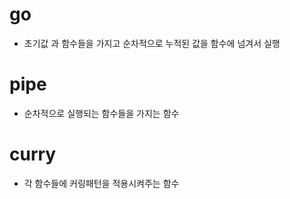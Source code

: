 # go

- 초기값 과 함수들을 가지고 순차적으로 누적된 값을 함수에 넘겨서 실행

# pipe

- 순차적으로 실행되는 함수들을 가지는 함수

# curry

- 각 함수들에 커링패턴을 적용시켜주는 함수
